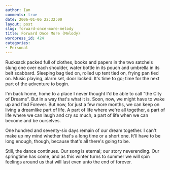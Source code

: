 ```yaml
---
author: Ian
comments: true
date: 2006-01-06 22:32:00
layout: post
slug: forward-once-more-melody
title: Forward Once More (Melody)
wordpress_id: 424
categories:
- Personal
---
```


Rucksack packed full of clothes, books and papers in the two satchels slung one over each shoulder, water bottle in its pouch and umbrella in its belt scabbard.  Sleeping bag tied on, rolled up tent tied on, frying pan tied on.  Music playing, alarm set, door locked.  It's time to go; time for the next part of the adventure to begin.  

I'm back home, home to a place I never thought I'd be able to call "the City of Dreams".  But in a way that's what it is.  Soon, now, we might have to wake up and find Forever.  But now, for just a few more months, we can keep on living a dreamlike part of life.  A part of life where we're all together, a part of life where we can laugh and cry so much, a part of life when we can become and be ourselves.  

One hundred and seventy-six days remain of our dream together.  I can't make up my mind whether that's a long time or a short one.  It'll have to be long enough, though, because that's all there's going to be.  

Still, the dance continues.  Our song is eternal; our story neverending.  Our springtime has come, and as this winter turns to summer we will spin feelings around us that will last even unto the end of forever.  


